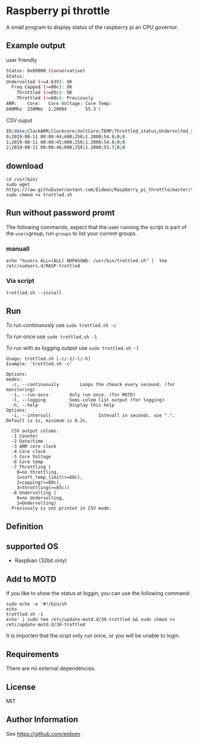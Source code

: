 # Raspberry pi throttle
A small program to display status of the raspberry pi an CPU governor.

## Example output
user friendly
```bash
Status: 0x80000 (conservative)
Status:
Undervolted (<=4.63V): OK
  Freq Capped (>=80c): OK
    Throttled (>=85c): OK
    Throttled (>=60c): Previously
ARM:    Core:   Core Voltage: Core Temp:
600Mhz  250MHz  1.2000V       55.3'C
```


CSV ouput
```bash
ID;date;ClockARM;Clockcore;VoltCore;TEMP;Throttled_status;Undervolted_status
0;2019-08-11 00:00:44;600;250;1.2000;54.8;0;0
1;2019-08-11 00:00:45;600;250;1.2000;54.8;0;0
2;2019-08-11 00:00:46;600;250;1.2000;53.7;0;0
```


## download
```shell
cd /usr/bin/
sudo wget  https://raw.githubusercontent.com/Eideen/Raspberry_pi_throttle/master/trottled.sh
sudo chmod +x trottled.sh
```
## Run without password promt

The following commands, expect that the user running the script is part of the `users`group, run `groups` to list your current groups.
### manuall
```shell
echo "%users ALL=(ALL) NOPASSWD: /usr/bin/trottled.sh" |  tee /etc/sudoers.d/RASP-trottled
```
### Via script
```shell
trottled.sh --install
```

## Run

To run continuously use `sudo trottled.sh -c`

To run once use `sudo trottled.sh -1`

To run with as logging output use `sudo trottled.sh -l`

```shell
Usage: trottled.sh [-c/-1/-l/-h]
Example: 'trottled.sh -c'

Options:
modes:
  -c, --continuously		Loops the cheack every secound. (for monitoring)
  -1, --run-once        Only run once. (for MOTD)
  -l, --logging         Semi-colom list output (for logging)
  -h, --help            Display this help
Options:
  -i, --intervall                  Intevall in seconds. use ".". Default is 1s, minimum is 0.2s.

  CSV output coloms:
  -1 Counter
  -2 Date/time
  -3 ARM core clock
  -4 Core clock
  -5 Core Voltage
  -6 Core temp
  -7 Throttling (
    0=no throttling,
    1=soft_temp_limit(>=60c),
    2=capping(>=80c),
    3=throttling(>=85c))
  -8 Undervolting (
    0=no Undervolting,
    1=Undervolting)
  Previously is not printet in CSV mode.
```

## Definition


## supported OS

* Raspbian (32bit only)

## Add to MOTD
If you like to show the status at loggin, you can use the following command:
```shell
sudo echo -e '#!/bin/sh
echo
trottled.sh -1
echo' | sudo tee /etc/update-motd.d/30-trottled && sudo chmod +x /etc/update-motd.d/30-trottled
```

It is importen that the scipt only run once, or you will be unable to login.

## Requirements
There are no external dependencies.

## License
MIT

## Author Information
See <https://github.com/eideen>
